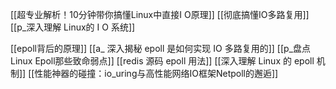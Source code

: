 [[超专业解析！10分钟带你搞懂Linux中直接I O原理]]
[[彻底搞懂IO多路复用]]
[[p_深入理解 Linux的 I O 系统]]



[[epoll背后的原理]]
[[a_ 深入揭秘 epoll 是如何实现 IO 多路复用的]]
[[p_盘点Linux Epoll那些致命弱点]]
[[redis 源码 epoll 用法]]
[[深入理解 Linux 的 epoll 机制]]
[[性能神器的碰撞：io_uring与高性能网络IO框架Netpoll的邂逅]]
